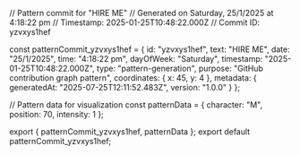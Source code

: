 // Pattern commit for "HIRE ME"
// Generated on Saturday, 25/1/2025 at 4:18:22 pm
// Timestamp: 2025-01-25T10:48:22.000Z
// Commit ID: yzvxys1hef

const patternCommit_yzvxys1hef = {
  id: "yzvxys1hef",
  text: "HIRE ME",
  date: "25/1/2025",
  time: "4:18:22 pm",
  dayOfWeek: "Saturday",
  timestamp: "2025-01-25T10:48:22.000Z",
  type: "pattern-generation",
  purpose: "GitHub contribution graph pattern",
  coordinates: {
    x: 45,
    y: 4
  },
  metadata: {
    generatedAt: "2025-07-25T12:11:52.483Z",
    version: "1.0.0"
  }
};

// Pattern data for visualization
const patternData = {
  character: "M",
  position: 70,
  intensity: 1
};

export { patternCommit_yzvxys1hef, patternData };
export default patternCommit_yzvxys1hef;
